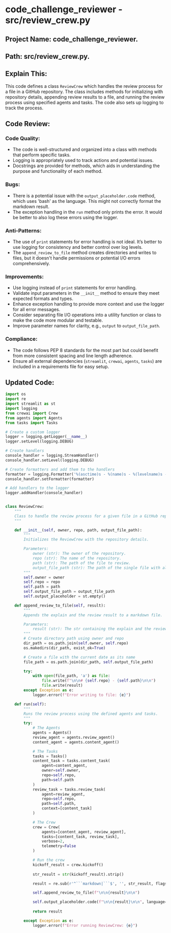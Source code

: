 

# code_challenge_reviewer - src/review_crew.py



## Project Name: code_challenge_reviewer.

## Path: src/review_crew.py.

## Explain This: 
This code defines a class `ReviewCrew` which handles the review process for a file in a GitHub repository. The class includes methods for initializing with repository details, appending review results to a file, and running the review process using specified agents and tasks. The code also sets up logging to track the process.

## Code Review:
### Code Quality:
- The code is well-structured and organized into a class with methods that perform specific tasks.
- Logging is appropriately used to track actions and potential issues.
- Docstrings are provided for methods, which aids in understanding the purpose and functionality of each method.

### Bugs:
- There is a potential issue with the `output_placeholder.code` method, which uses 'bash' as the language. This might not correctly format the markdown result.
- The exception handling in the `run` method only prints the error. It would be better to also log these errors using the logger.

### Anti-Patterns:
- The use of `print` statements for error handling is not ideal. It’s better to use logging for consistency and better control over log levels.
- The `append_review_to_file` method creates directories and writes to files, but it doesn't handle permissions or potential I/O errors comprehensively.

### Improvements:
- Use logging instead of `print` statements for error handling.
- Validate input parameters in the `__init__` method to ensure they meet expected formats and types.
- Enhance exception handling to provide more context and use the logger for all error messages.
- Consider separating file I/O operations into a utility function or class to make the code more modular and testable.
- Improve parameter names for clarity, e.g., `output` to `output_file_path`.

### Compliance:
- The code follows PEP 8 standards for the most part but could benefit from more consistent spacing and line length adherence.
- Ensure all external dependencies (`streamlit`, `crewai`, `agents`, `tasks`) are included in a requirements file for easy setup.

## Updated Code:
```python
import os
import re
import streamlit as st
import logging
from crewai import Crew
from agents import Agents
from tasks import Tasks

# Create a custom logger
logger = logging.getLogger(__name__)
logger.setLevel(logging.DEBUG)

# Create handlers
console_handler = logging.StreamHandler()
console_handler.setLevel(logging.DEBUG)

# Create formatters and add them to the handlers
formatter = logging.Formatter('%(asctime)s - %(name)s - %(levelname)s - %(message)s')
console_handler.setFormatter(formatter)

# Add handlers to the logger
logger.addHandler(console_handler)


class ReviewCrew:
    """
    Class to handle the review process for a given file in a GitHub repository.
    """

    def __init__(self, owner, repo, path, output_file_path):
        """
        Initializes the ReviewCrew with the repository details.

        Parameters:
            owner (str): The owner of the repository.
            repo (str): The name of the repository.
            path (str): The path of the file to review.
            output_file_path (str): The path of the single file with all the repo files reviewed.
        """
        self.owner = owner
        self.repo = repo
        self.path = path
        self.output_file_path = output_file_path
        self.output_placeholder = st.empty()

    def append_review_to_file(self, result):
        """
        Appends the explain and the review result to a markdown file.

        Parameters:
            result (str): The str containing the explain and the review results in markdown format.
        """
        # Create directory path using owner and repo
        dir_path = os.path.join(self.owner, self.repo)
        os.makedirs(dir_path, exist_ok=True)

        # Create a file with the current date as its name
        file_path = os.path.join(dir_path, self.output_file_path)

        try:
            with open(file_path, 'a') as file:
                file.write(f"\n\n# {self.repo} - {self.path}\n\n")
                file.write(result)
        except Exception as e:
            logger.error(f"Error writing to file: {e}")

    def run(self):
        """
        Runs the review process using the defined agents and tasks.
        """
        try:
            # The Agents
            agents = Agents()
            review_agent = agents.review_agent()
            content_agent = agents.content_agent()

            # The Tasks
            tasks = Tasks()
            content_task = tasks.content_task(
                agent=content_agent,
                owner=self.owner,
                repo=self.repo,
                path=self.path
            )
            review_task = tasks.review_task(
                agent=review_agent,
                repo=self.repo,
                path=self.path,
                context=[content_task]
            )

            # The Crew
            crew = Crew(
                agents=[content_agent, review_agent],
                tasks=[content_task, review_task],
                verbose=2,
                telemetry=False
            )

            # Run the crew
            kickoff_result = crew.kickoff()
            
            str_result = str(kickoff_result).strip()

            result = re.sub(r'^```markdown|```$', '', str_result, flags=re.DOTALL)

            self.append_review_to_file(f"\n\n{result}\n\n")

            self.output_placeholder.code(f"\n\n{result}\n\n", language='markdown')
            
            return result

        except Exception as e:
            logger.error(f"Error running ReviewCrew: {e}")


